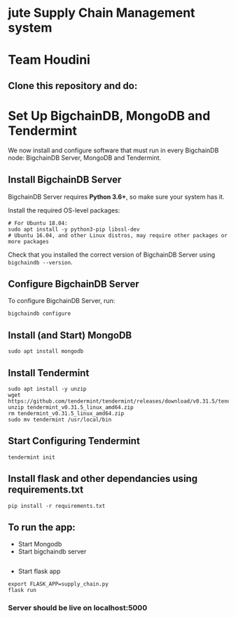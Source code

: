 # jute Supply Chain Management system

# Team Houdini

## Clone this repository and do:

# Set Up BigchainDB, MongoDB and Tendermint

We now install and configure software that must run
in every BigchainDB node: BigchainDB Server,
MongoDB and Tendermint.

## Install BigchainDB Server

BigchainDB Server requires **Python 3.6+**, so make sure your system has it.

Install the required OS-level packages:

```
# For Ubuntu 18.04:
sudo apt install -y python3-pip libssl-dev
# Ubuntu 16.04, and other Linux distros, may require other packages or more packages
```

Check that you installed the correct version of BigchainDB Server using `bigchaindb --version`.

## Configure BigchainDB Server

To configure BigchainDB Server, run:

```
bigchaindb configure
```


## Install (and Start) MongoDB
```
sudo apt install mongodb
```
## Install Tendermint

```
sudo apt install -y unzip
wget https://github.com/tendermint/tendermint/releases/download/v0.31.5/tendermint_v0.31.5_linux_amd64.zip
unzip tendermint_v0.31.5_linux_amd64.zip
rm tendermint_v0.31.5_linux_amd64.zip
sudo mv tendermint /usr/local/bin
```

## Start Configuring Tendermint
```
tendermint init
```

## Install flask and other dependancies using requirements.txt
```
pip install -r requirements.txt
```

## To run the app:

- Start Mongodb
- Start bigchaindb server
``` bigchaindb start
```

- Start flask app
```
export FLASK_APP=supply_chain.py
flask run
```

### Server should be live on localhost:5000







